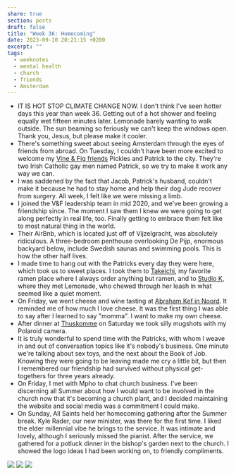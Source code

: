 ```yaml
---
share: true
section: posts
draft: false
title: "Week 36: Homecoming"
date: 2023-09-10 20:21:15 +0200
excerpt: ""
tags:
  - weeknotes
  - mental health
  - church
  - friends
  - Amsterdam
---
```


- IT IS HOT STOP CLIMATE CHANGE NOW. I don't think I've seen hotter days this year than week 36. Getting out of a hot shower and feeling equally wet fifteen minutes later. Lemonade barely wanting to walk outside. The sun beaming so feriously we can't keep the windows open. Thank you, Jesus, but please make it cooler.
- There's something sweet about seeing Amsterdam through the eyes of friends from abroad. On Tuesday, I couldn't have been more excited to welcome my [Vine & Fig friends](https://vineandfig.co/) Pickles and Patrick to the city. They're two Irish Catholic gay men named Patrick, so we try to make it work any way we can.
- I was saddened by the fact that Jacob, Patrick's husband, couldn't make it because he had to stay home and help their dog Jude recover from surgery. All week, I felt like we were missing a limb.
- I joined the V&F leadership team in mid 2020, and we've been growing a friendship since. The moment I saw them I knew we were going to get along perfectly in real life, too. Finally getting to embrace them felt like to most natural thing in the world.
- Their AirBnb, which is located just off of Vijzelgracht, was absolutely ridiculous. A three-bedroom penthouse overlooking De Pijp, enormous backyard below, include Swedish saunas and swimming pools. This is how the other half lives.
- I made time to hang out with the Patricks every day they were here, which took us to sweet places. I took them to [Takeichi](https://takeichi-ramen.eu/), my favorite ramen place where I always order anything but ramen, and to [Studio K](https://studio-k.nu/), where they met Lemonade, who chewed through her leash in what seemed like a quiet moment.
- On Friday, we went cheese and wine tasting at [Abraham Kef in Noord](https://abrahamkef.nl/vestigingen/proeflokaal/). It reminded me of how much I love cheese. It was the first thing I was able to say after I learned to say "momma". I want to make my own cheese.
- After dinner at [Thuskomme](https://thuskomme.nl/) on Saturday we took silly mugshots with my Polaroid camera.
- It is truly wonderful to spend time with the Patricks, with whom I weave in and out of conversation topics like it's nobody's business. One minute we're talking about sex toys, and the next about the Book of Job. Knowing they were going to be leaving made me cry a little bit, but then I remembered our friendship had survived without physical get-togethers for three years already.
- On Friday, I met with Mpho to chat church business. I've been discerning all Summer about how I would want to be involved in the church now that it's becoming a church plant, and I decided maintaining the website and social media was a commitment I could make. 
- On Sunday, All Saints held her homecoming gathering after the Summer break. Kyle Rader, our new minister, was there for the first time. I liked the elder millennial vibe he brings to the service. It was intimate and lovely, although I seriously missed the pianist. After the service, we gathered for a potluck dinner in the bishop's garden next to the church. I showed the logo ideas I had been working on, to friendly compliments.

![](https://res.cloudinary.com/dbi2zounq/image/upload/v1694936600/IMG_5896_clkzw4.jpg)
![](https://res.cloudinary.com/dbi2zounq/image/upload/v1694936602/FullSizeRender_2_mznjqq.jpg)
![](https://res.cloudinary.com/dbi2zounq/image/upload/v1694936600/FullSizeRender_fgwrwq.jpg)